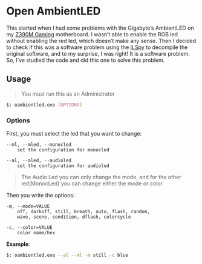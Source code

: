 # Open AmbientLED

This started when I had some problems with the Gigabyte’s AmbientLED on my [Z390M Gaming](https://www.gigabyte.com/Motherboard/Z390-M-GAMING-rev-10#kf) motherboard. I wasn’t able to enable the RGB led without enabling the red led, which doesn’t make any sense. Then I decided to check if this was a software problem using the [ILSpy](https://github.com/icsharpcode/ILSpy) to decompile the original software, and to my surprise, I was right! It is a software problem. So, I’ve studied the code and did this one to solve this problem.

## Usage

> You must run this as an Administrator

```bash
$: oambientled.exe [OPTIONS]
```

### Options

First, you must select the led that you want to change:

```text
--ml, --mled, --monocled
    set the configuration for monocled

--al, --aled, --audioled
    set the configuration for audioled
```

> The Audio Led you can only change the mode, and for the other led(MonocLed) you can change either the mode or color

Then you write the options:

```text
-m, --mode=VALUE
    off, darkoff, still, breath, auto, flash, random,
    wave, scene, condition, dflash, colorcycle
```

```text
-c, --color=VALUE
    color name/hex
```

__Example__:

```bash
$: oambientled.exe --al --ml -m still -c blue
```
